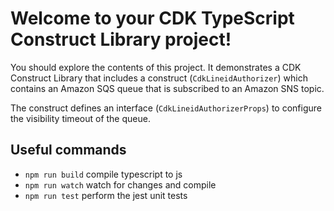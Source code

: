 # Welcome to your CDK TypeScript Construct Library project!

You should explore the contents of this project. It demonstrates a CDK Construct Library that includes a construct (`CdkLineidAuthorizer`)
which contains an Amazon SQS queue that is subscribed to an Amazon SNS topic.

The construct defines an interface (`CdkLineidAuthorizerProps`) to configure the visibility timeout of the queue.

## Useful commands

 * `npm run build`   compile typescript to js
 * `npm run watch`   watch for changes and compile
 * `npm run test`    perform the jest unit tests